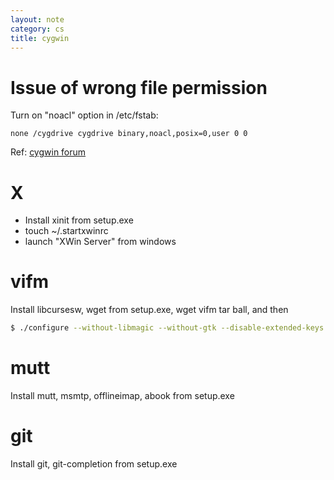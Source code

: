 ```yaml
---
layout: note
category: cs
title: cygwin
---
```


Issue of wrong file permission
==============================

Turn on "noacl" option in /etc/fstab:

~~~
none /cygdrive cygdrive binary,noacl,posix=0,user 0 0
~~~

Ref: [cygwin forum](http://cygwin.1069669.n5.nabble.com/vim-and-file-permissions-on-Windows-7-td61390.html)

X
=

- Install xinit from setup.exe
- touch ~/.startxwinrc
- launch "XWin Server" from windows

vifm
====

Install libcursesw, wget from setup.exe, wget vifm tar ball, and then

~~~bash
$ ./configure --without-libmagic --without-gtk --disable-extended-keys
~~~

mutt
====

Install mutt, msmtp, offlineimap, abook from setup.exe

git
===

Install git, git-completion from setup.exe
